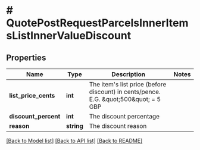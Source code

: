 # # QuotePostRequestParcelsInnerItemsListInnerValueDiscount

## Properties

Name | Type | Description | Notes
------------ | ------------- | ------------- | -------------
**list_price_cents** | **int** | The item&#39;s list price (before discount) in cents/pence. E.G. \&quot;500\&quot; &#x3D; 5 GBP |
**discount_percent** | **int** | The discount percentage |
**reason** | **string** | The discount reason |

[[Back to Model list]](../../README.md#models) [[Back to API list]](../../README.md#endpoints) [[Back to README]](../../README.md)

